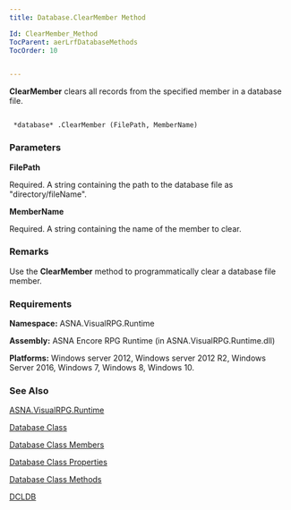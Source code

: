 ```yaml
---
title: Database.ClearMember Method

Id: ClearMember_Method
TocParent: aerLrfDatabaseMethods
TocOrder: 10


---
```


**ClearMember** clears all records from the specified member in a database file. 

```

 *database* .ClearMember (FilePath, MemberName)
```

### Parameters

**FilePath** 

Required.  A string containing the path to the database file
                as "directory/fileName".


**MemberName** 

Required.  A string containing the name of the member to
                clear.


### Remarks
Use the **ClearMember** method to programmatically clear a database file member.

### Requirements
**Namespace:** ASNA.VisualRPG.Runtime 

**Assembly:** ASNA Encore RPG Runtime (in ASNA.VisualRPG.Runtime.dll) 

**Platforms:** Windows server 2012, Windows server 2012 R2, Windows Server 2016, Windows 7, Windows 8, Windows 10. 

### See Also
[ASNA.VisualRPG.Runtime](aerLrfRuntimeNamespace.html)

[Database Class](aerLrfDatabaseClass.html)

[Database Class Members](aerLrfDatabaseMembers.html)

[Database Class Properties](aerLrfDatabasePropertiesMain.html)

[Database Class Methods](aerLrfDatabaseMethods.html)

[DCLDB](DCLDB.html) 
